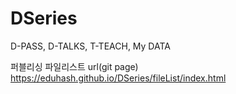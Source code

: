 # DSeries
D-PASS, D-TALKS, T-TEACH, My DATA

퍼블리싱 파일리스트 url(git page)
https://eduhash.github.io/DSeries/fileList/index.html

